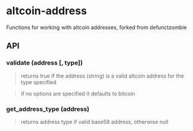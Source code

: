 # altcoin-address #
Functions for working with altcoin addresses, forked from defunctzombie

## API ##

### validate (address [, type]) ###

> returns true if the address (string) is a valid altcoin address for the type specified

> if no options are specified it defaults to bitcoin

### get_address_type (address) ###

> returns address type if valid base58 address, otherwise null
